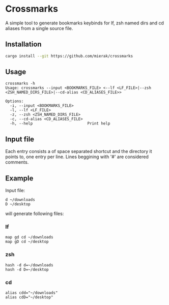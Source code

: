 # Crossmarks
A simple tool to generate bookmarks keybinds for lf, zsh named dirs and cd aliases from a single source file.

## Installation
```bash
cargo install --git https://github.com/mierak/crossmarks
```

## Usage
```
crossmarks -h
Usage: crossmarks --input <BOOKMARKS_FILE> <--lf <LF_FILE>|--zsh <ZSH_NAMED_DIRS_FILE>|--cd-alias <CD_ALIASES_FILE>>

Options:
  -i, --input <BOOKMARKS_FILE>
  -l, --lf <LF_FILE>
  -z, --zsh <ZSH_NAMED_DIRS_FILE>
  -c, --cd-alias <CD_ALIASES_FILE>
  -h, --help                        Print help
```

## Input file
Each entry consists a of space separated shortcut and the directory it points to, one entry per line. Lines beggining with '#' are considered comments.

## Example
Input file:
```
d ~/downloads
D ~/desktop
```
will generate following files:
### lf
```
map gd cd ~/downloads
map gD cd ~/desktop
```
### zsh
```
hash -d d=~/downloads
hash -d D=~/desktop
```
### cd
```
alias cdd="~/downloads"
alias cdD="~/desktop"
```
